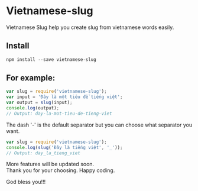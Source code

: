 # Vietnamese-slug
Vietnamese Slug help you create slug from vietnamese words easily.
## Install
```js
npm install --save vietnamese-slug
```

## For example:
```js
var slug = require('vietnamese-slug');
var input = 'Đây là một tiêu đề tiếng việt';
var output = slug(input);
console.log(output);
// Output: day-la-mot-tieu-de-tieng-viet
```
The dash '-' is the default separator but you can choose what separator you want.

```js
var slug = require('vietnamese-slug');
console.log(slug('Đây là tiếng việt', '_'));
// Output: day_la_tieng_viet
``` 
More features will be updated soon.  
Thank you for your choosing. Happy coding.

God bless you!!!

